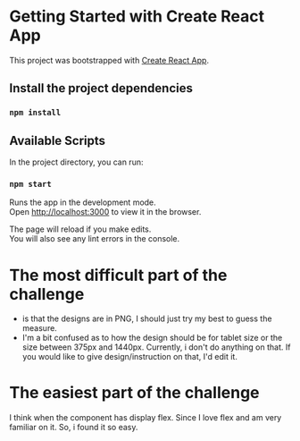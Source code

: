 # Getting Started with Create React App

This project was bootstrapped with [Create React App](https://github.com/facebook/create-react-app).

## Install the project dependencies
### `npm install`

## Available Scripts

In the project directory, you can run:

### `npm start`

Runs the app in the development mode.\
Open [http://localhost:3000](http://localhost:3000) to view it in the browser.

The page will reload if you make edits.\
You will also see any lint errors in the console.

# The most difficult part of the challenge
- is that the designs are in PNG, I should just try my best to guess the measure.
- I'm a bit confused as to how the design should be for tablet size or the size between 375px and 1440px. Currently, i don't do anything on that. If you would like to give design/instruction on that, I'd edit it.

# The easiest part of the challenge
I think when the component has display flex. Since I love flex and am very familiar on it. So, i found it so easy.
